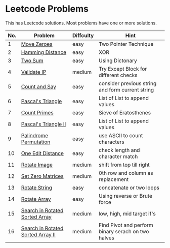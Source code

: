 # Leetcode Problems
This has Leetcode solutions. Most problems have one or more solutions.

No. | Problem | Diffculty | Hint
--- | --- | --- | ---
1 |	[Move Zeroes](https://leetcode.com/problems/move-zeroes/description/) | easy | Two Pointer Technique
2 |	[Hamming Distance](https://leetcode.com/problems/hamming-distance/description/) | easy | XOR
3 |	[Two Sum](https://leetcode.com/problems/two-sum/description/) | easy | Using Dictonary
4 | [Validate IP](https://leetcode.com/problems/validate-ip-address/description/) | medium | Try Except Block for different checks
5 | [Count and Say](https://leetcode.com/problems/count-and-say/description/) | easy | consider previous string and form current string
6 | [Pascal's Triangle](https://leetcode.com/problems/pascals-triangle/description/) | easy | List of List to append values
7 | [Count Primes](https://leetcode.com/problems/count-primes/description/) | easy | Sieve of Eratosthenes
8 | [Pascal's Triangle II](https://leetcode.com/problems/pascals-triangle-ii/description/) | easy | List of List to append values
9 | [Palindrome Permutation](https://leetcode.com/problems/palindrome-permutation/description/) | easy | use ASCII to count characters
10 | [One Edit Distance](https://leetcode.com/problems/one-edit-distance/\/description/) | easy | check length and character match
11 | [Rotate Image](https://leetcode.com/problems/rotate-image/description/) | medium | shift from top till right
12 | [Set Zero Matrices](https://leetcode.com/problems/set-matrix-zeroes/description/) | medium | 0th row and column as replacement
13 | [Rotate String](https://leetcode.com/problems/rotate-string/description/) | easy | concatenate or two loops
14 | [Rotate Array](https://leetcode.com/problems/rotate-array/description) | easy | Using reverse or Brute force
15 | [Search in Rotated Sorted Array](https://leetcode.com/problems/search-in-rotated-sorted-array/description) | medium | low, high, mid target if's
16 | [ Search in Rotated Sorted Array II](https://leetcode.com/problems/search-in-rotated-sorted-array-ii/description) | medium | Find Pivot and perform binary serach on two halves

